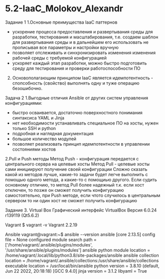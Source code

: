 # 5.2-IaaC_Molokov_Alexandr

Задание 1
1.Основные преимущества IaaC паттернов
- ускорение процесса предоставления и развертывания среды для разработки, тестирования и масштабирования, т.е. создаем шаблон для развертывания среды и в дальнейшем его использовать не прописывая все параметры и настройки вручную
- позволяет отслеживать и синхронизировать изменения изменения рабочей среды с требуемой конфигурацией
- ускоряет каждый этап разработки, можно быстро подготовить среду для тестирования и проверки работоспособности ПО

2. Основополагающим принципом IaaC является идемпотентность - спопсобность (свойство) выполнять одну и туже операцию безошибочно.

Задача 2
1.Выгодные отличия Ansible от других систем управления конфигурациями:
- быстро осваивается, достаточно поверхностного понимания синтаксиса YAML и Jinja
- нет необходимости устанавливать специальное ПО на хосты, нужен только SSH и python
- подробная и наглядная документация
- большое количество модулей
- позволяет реализовать принцип идемпотентности в управлении состояниями хостов

2.Pull и Push методы
Метод Push - конфигурация передается с центрального сервра на целевые хосты
Метод Pull - целевые хосты сами инициируют получение своей конфигурации
Сложно сказать какой из методов лучше, какие-то задачи будет легче выполнить с помощью одного метода, а какие-то с помощиью другого.
Если судить основному отличию, то метод Pull более надежный т.к. если хост отключен, то позже он сможет получить конфигурацию самостоятельно, при Push методе, если чтото случилось в центральным сервером то ни один хост не сможет получить конфигурацию

Задание 3.
Virtual Box
Графический интерфейс VirtualBox
Версия 6.0.24 r139119 (Qt5.6.2)

Vagrant
$ vagrant -v
Vagrant 2.2.19

Ansible
vagrant@vagrant:~$ ansible --version
ansible [core 2.13.5]
  config file = None
  configured module search path = ['/home/vagrant/.ansible/plugins/modules', '/usr/share/ansible/plugins/modules']
  ansible python module location = /home/vagrant/.local/lib/python3.8/site-packages/ansible
  ansible collection location = /home/vagrant/.ansible/collections:/usr/share/ansible/collections
  executable location = /usr/local/bin/ansible
  python version = 3.8.10 (default, Jun 22 2022, 20:18:18) [GCC 9.4.0]
  jinja version = 3.1.2
  libyaml = True


